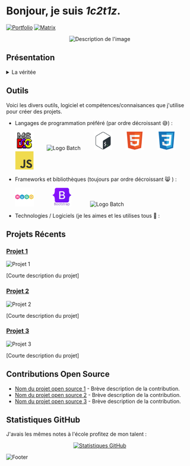# Bonjour, je suis *1c2t1z*.

[![Portfolio](https://img.shields.io/badge/-Portfolio-9e2a2b?style=flat-round&logo=dev.to&logoColor=gold)](https://www.cerber.re/)
[![Matrix](https://img.shields.io/badge/-Matrix-000000?style=flat-round&logo=matrix&logoColor=white)](https://app.element.io/#/user/@1c2t1z:matrix.org)

<p align="center">
  <img src="https://github.com/1c2t1z/1c2t1z/assets/95414249/e386fa27-4f58-4d2b-8f61-d02c09685d73" alt="Description de l'image">
</p>

## Présentation

<details>
  <summary>La véritée</summary>
    Je suis un développeur passionné avec une expérience approfondie dans les languages scripts, le hardware, la résolution de panne, les chats, le magret de canard et le vélo. J'adore résoudre des problèmes      complexes et créer des solutions innovantes. Mon objectif est de partager mes connaissances et d'inspirer d'autres développeurs.
</details>

## Outils

Voici les divers outils, logiciel et compétences/connaisances que j'utilise pour créer des projets.

- Langages de programmation préféré (par ordre décroissant 😅) :
  <p align="left">
    <img src="https://raw.githubusercontent.com/devicons/devicon/master/icons/msdos/msdos-original.svg" alt="Logo MS-DOS" width="50" height="50"> &nbsp; &nbsp; &nbsp; &nbsp;
    <img src="https://learn.microsoft.com/en-us/powershell/media/index/powershell_128.svg" alt="Logo Batch" width="50" height="50"> &nbsp; &nbsp; &nbsp; &nbsp;
    <img src="https://raw.githubusercontent.com/devicons/devicon/master/icons/bash/bash-original.svg" alt="Logo Bash" width="50" height="50"> &nbsp; &nbsp; &nbsp; &nbsp;
    <img src="https://raw.githubusercontent.com/devicons/devicon/master/icons/html5/html5-original.svg" alt="Logo HTML" width="50" height="50"> &nbsp; &nbsp; &nbsp; &nbsp;
    <img src="https://raw.githubusercontent.com/devicons/devicon/master/icons/css3/css3-original.svg" alt="Logo CSS" width="50" height="50"> &nbsp; &nbsp; &nbsp; &nbsp;
    <img src="https://raw.githubusercontent.com/devicons/devicon/master/icons/javascript/javascript-original.svg" alt="Logo JavaScript" width="50" height="50">
  </p>
- Frameworks et bibliothèques (toujours par ordre décroissant 😸 ) :
  <p align="left">
    <img src="https://raw.githubusercontent.com/devicons/devicon/master/icons/hugo/hugo-original-wordmark.svg" alt="Logo MS-DOS" width="50" height="50"> &nbsp; &nbsp; &nbsp; &nbsp; &nbsp; &nbsp;
    <img src="https://raw.githubusercontent.com/devicons/devicon/master/icons/bootstrap/bootstrap-original-wordmark.svg" alt="Logo Bash" width="50" height="50"> &nbsp; &nbsp; &nbsp; &nbsp; &nbsp; &nbsp;
    <img src="https://learn.microsoft.com/en-us/powershell/media/index/powershell_128.svg" alt="Logo Batch" width="50" height="50">
  </p>
- Technologies / Logiciels (je les aimes et les utilises tous 💙 :

## Projets Récents

### [Projet 1](lien_vers_le_projet)

![Projet 1](https://path/vers/votre/image/projet1.gif)

[Courte description du projet]

### [Projet 2](lien_vers_le_projet)

![Projet 2](https://path/vers/votre/image/projet2.gif)

[Courte description du projet]

### [Projet 3](lien_vers_le_projet)

![Projet 3](https://path/vers/votre/image/projet3.gif)

[Courte description du projet]

## Contributions Open Source

- [Nom du projet open source 1](lien_vers_la_contribution) - Brève description de la contribution.
- [Nom du projet open source 2](lien_vers_la_contribution) - Brève description de la contribution.
- [Nom du projet open source 3](lien_vers_la_contribution) - Brève description de la contribution.

## Statistiques GitHub

J'avais les mêmes notes à l'école profitez de mon talent :

<div align="center">
  
  [![Statistiques GitHub](https://github-readme-stats.vercel.app/api?username=1c2t1z)](https://github.com/1c2t1z)

</div>

![Footer](https://path/vers/votre/image/footer.gif)
